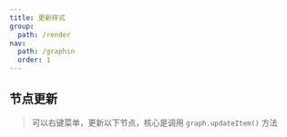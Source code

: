 ```yaml
---
title: 更新样式
group:
  path: /render
nav:
  path: /graphin
  order: 1
---
```


## 节点更新

> 可以右键菜单，更新以下节点，核心是调用 `graph.updateItem()` 方法

<code src='./node.tsx'>
